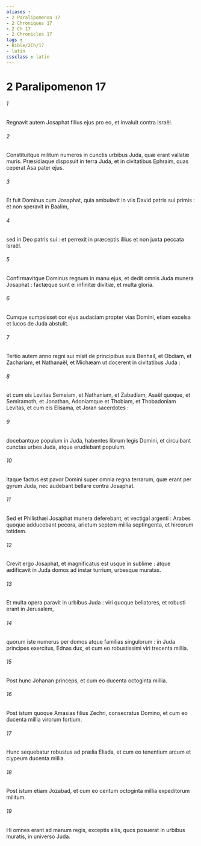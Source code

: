 ```yaml
---
aliases : 
- 2 Paralipomenon 17
- 2 Chroniques 17
- 2 Ch 17
- 2 Chronicles 17
tags : 
- Bible/2Ch/17
- latin
cssclass : latin
---
```


# 2 Paralipomenon 17

###### 1
Regnavit autem Josaphat filius ejus pro eo, et invaluit contra Israël.
###### 2
Constituitque militum numeros in cunctis urbibus Juda, quæ erant vallatæ muris. Præsidiaque disposuit in terra Juda, et in civitatibus Ephraim, quas ceperat Asa pater ejus.
###### 3
Et fuit Dominus cum Josaphat, quia ambulavit in viis David patris sui primis : et non speravit in Baalim,
###### 4
sed in Deo patris sui : et perrexit in præceptis illius et non juxta peccata Israël.
###### 5
Confirmavitque Dominus regnum in manu ejus, et dedit omnis Juda munera Josaphat : factæque sunt ei infinitæ divitiæ, et multa gloria.
###### 6
Cumque sumpsisset cor ejus audaciam propter vias Domini, etiam excelsa et lucos de Juda abstulit.
###### 7
Tertio autem anno regni sui misit de principibus suis Benhail, et Obdiam, et Zachariam, et Nathanaël, et Michæam ut docerent in civitatibus Juda :
###### 8
et cum eis Levitas Semeiam, et Nathaniam, et Zabadiam, Asaël quoque, et Semiramoth, et Jonathan, Adoniamque et Thobiam, et Thobadoniam Levitas, et cum eis Elisama, et Joran sacerdotes :
###### 9
docebantque populum in Juda, habentes librum legis Domini, et circuibant cunctas urbes Juda, atque erudiebant populum.
###### 10
Itaque factus est pavor Domini super omnia regna terrarum, quæ erant per gyrum Juda, nec audebant bellare contra Josaphat.
###### 11
Sed et Philisthæi Josaphat munera deferebant, et vectigal argenti : Arabes quoque adducebant pecora, arietum septem millia septingenta, et hircorum totidem.
###### 12
Crevit ergo Josaphat, et magnificatus est usque in sublime : atque ædificavit in Juda domos ad instar turrium, urbesque muratas.
###### 13
Et multa opera paravit in urbibus Juda : viri quoque bellatores, et robusti erant in Jerusalem,
###### 14
quorum iste numerus per domos atque familias singulorum : in Juda principes exercitus, Ednas dux, et cum eo robustissimi viri trecenta millia.
###### 15
Post hunc Johanan princeps, et cum eo ducenta octoginta millia.
###### 16
Post istum quoque Amasias filius Zechri, consecratus Domino, et cum eo ducenta millia virorum fortium.
###### 17
Hunc sequebatur robustus ad prælia Eliada, et cum eo tenentium arcum et clypeum ducenta millia.
###### 18
Post istum etiam Jozabad, et cum eo centum octoginta millia expeditorum militum.
###### 19
Hi omnes erant ad manum regis, exceptis aliis, quos posuerat in urbibus muratis, in universo Juda.
